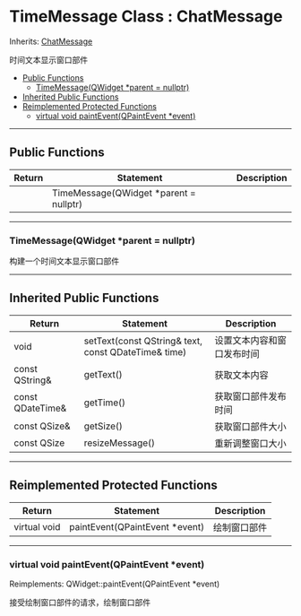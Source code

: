 # TimeMessage Class : ChatMessage

Inherits: [ChatMessage](ChatMessage.md)

时间文本显示窗口部件

- [Public Functions](#public-functions)
  - [TimeMessage(QWidget \*parent = nullptr)](#timemessageqwidget-parent--nullptr)
- [Inherited Public Functions](#inherited-public-functions)
- [Reimplemented Protected Functions](#reimplemented-protected-functions)
  - [virtual void paintEvent(QPaintEvent \*event)](#virtual-void-painteventqpaintevent-event)
  
---
## Public Functions

|Return|Statement|Description|
|---|---|---|
||TimeMessage(QWidget *parent = nullptr)||

---
### TimeMessage(QWidget *parent = nullptr)

构建一个时间文本显示窗口部件

---
## Inherited Public Functions

|Return|Statement|Description|
|---|---|---|
|void|setText(const QString& text, const QDateTime& time)|设置文本内容和窗口发布时间|
|const QString&|getText()|获取文本内容|
|const QDateTime&|getTime()|获取窗口部件发布时间|
|const QSize&|getSize()|获取窗口部件大小|
|const QSize|resizeMessage()|重新调整窗口大小|

---
## Reimplemented Protected Functions

|Return|Statement|Description|
|---|---|---|
|virtual void|paintEvent(QPaintEvent *event)|绘制窗口部件|

---
### virtual void paintEvent(QPaintEvent *event)

Reimplements: QWidget::paintEvent(QPaintEvent *event)

接受绘制窗口部件的请求，绘制窗口部件
